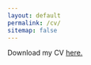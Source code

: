 ```yaml
---
layout: default
permalink: /cv/
sitemap: false
---
```


Download my CV [here.](https://github.com/adamstorer/adamstorer.github.io/blob/master/Storer_CV.pdf)
